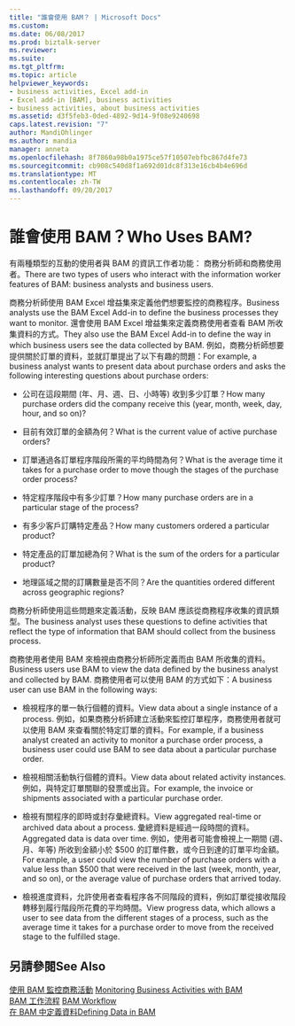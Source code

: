 ```yaml
---
title: "誰會使用 BAM？ | Microsoft Docs"
ms.custom: 
ms.date: 06/08/2017
ms.prod: biztalk-server
ms.reviewer: 
ms.suite: 
ms.tgt_pltfrm: 
ms.topic: article
helpviewer_keywords:
- business activities, Excel add-in
- Excel add-in [BAM], business activities
- business activities, about business activities
ms.assetid: d3f5feb3-0ded-4892-9d14-9f08e9240698
caps.latest.revision: "7"
author: MandiOhlinger
ms.author: mandia
manager: anneta
ms.openlocfilehash: 8f7860a98b0a1975ce57f10507ebfbc867d4fe73
ms.sourcegitcommit: cb908c540d8f1a692d01dc8f313e16cb4b4e696d
ms.translationtype: MT
ms.contentlocale: zh-TW
ms.lasthandoff: 09/20/2017
---
```

# <a name="who-uses-bam"></a><span data-ttu-id="6e7f3-103">誰會使用 BAM？</span><span class="sxs-lookup"><span data-stu-id="6e7f3-103">Who Uses BAM?</span></span>
<span data-ttu-id="6e7f3-104">有兩種類型的互動的使用者與 BAM 的資訊工作者功能： 商務分析師和商務使用者。</span><span class="sxs-lookup"><span data-stu-id="6e7f3-104">There are two types of users who interact with the information worker features of BAM: business analysts and business users.</span></span>  
  
 <span data-ttu-id="6e7f3-105">商務分析師使用 BAM Excel 增益集來定義他們想要監控的商務程序。</span><span class="sxs-lookup"><span data-stu-id="6e7f3-105">Business analysts use the BAM Excel Add-in to define the business processes they want to monitor.</span></span> <span data-ttu-id="6e7f3-106">還會使用 BAM Excel 增益集來定義商務使用者查看 BAM 所收集資料的方式。</span><span class="sxs-lookup"><span data-stu-id="6e7f3-106">They also use the BAM Excel Add-in to define the way in which business users see the data collected by BAM.</span></span> <span data-ttu-id="6e7f3-107">例如，商務分析師想要提供關於訂單的資料，並就訂單提出了以下有趣的問題：</span><span class="sxs-lookup"><span data-stu-id="6e7f3-107">For example, a business analyst wants to present data about purchase orders and asks the following interesting questions about purchase orders:</span></span>  
  
-   <span data-ttu-id="6e7f3-108">公司在這段期間 (年、月、週、日、小時等) 收到多少訂單？</span><span class="sxs-lookup"><span data-stu-id="6e7f3-108">How many purchase orders did the company receive this (year, month, week, day, hour, and so on)?</span></span>  
  
-   <span data-ttu-id="6e7f3-109">目前有效訂單的金額為何？</span><span class="sxs-lookup"><span data-stu-id="6e7f3-109">What is the current value of active purchase orders?</span></span>  
  
-   <span data-ttu-id="6e7f3-110">訂單通過各訂單程序階段所需的平均時間為何？</span><span class="sxs-lookup"><span data-stu-id="6e7f3-110">What is the average time it takes for a purchase order to move though the stages of the purchase order process?</span></span>  
  
-   <span data-ttu-id="6e7f3-111">特定程序階段中有多少訂單？</span><span class="sxs-lookup"><span data-stu-id="6e7f3-111">How many purchase orders are in a particular stage of the process?</span></span>  
  
-   <span data-ttu-id="6e7f3-112">有多少客戶訂購特定產品？</span><span class="sxs-lookup"><span data-stu-id="6e7f3-112">How many customers ordered a particular product?</span></span>  
  
-   <span data-ttu-id="6e7f3-113">特定產品的訂單加總為何？</span><span class="sxs-lookup"><span data-stu-id="6e7f3-113">What is the sum of the orders for a particular product?</span></span>  
  
-   <span data-ttu-id="6e7f3-114">地理區域之間的訂購數量是否不同？</span><span class="sxs-lookup"><span data-stu-id="6e7f3-114">Are the quantities ordered different across geographic regions?</span></span>  
  
 <span data-ttu-id="6e7f3-115">商務分析師使用這些問題來定義活動，反映 BAM 應該從商務程序收集的資訊類型。</span><span class="sxs-lookup"><span data-stu-id="6e7f3-115">The business analyst uses these questions to define activities that reflect the type of information that BAM should collect from the business process.</span></span>  
  
 <span data-ttu-id="6e7f3-116">商務使用者使用 BAM 來檢視由商務分析師所定義而由 BAM 所收集的資料。</span><span class="sxs-lookup"><span data-stu-id="6e7f3-116">Business users use BAM to view the data defined by the business analyst and collected by BAM.</span></span> <span data-ttu-id="6e7f3-117">商務使用者可以使用 BAM 的方式如下：</span><span class="sxs-lookup"><span data-stu-id="6e7f3-117">A business user can use BAM in the following ways:</span></span>  
  
-   <span data-ttu-id="6e7f3-118">檢視程序的單一執行個體的資料。</span><span class="sxs-lookup"><span data-stu-id="6e7f3-118">View data about a single instance of a process.</span></span> <span data-ttu-id="6e7f3-119">例如，如果商務分析師建立活動來監控訂單程序，商務使用者就可以使用 BAM 來查看關於特定訂單的資料。</span><span class="sxs-lookup"><span data-stu-id="6e7f3-119">For example, if a business analyst created an activity to monitor a purchase order process, a business user could use BAM to see data about a particular purchase order.</span></span>  
  
-   <span data-ttu-id="6e7f3-120">檢視相關活動執行個體的資料。</span><span class="sxs-lookup"><span data-stu-id="6e7f3-120">View data about related activity instances.</span></span> <span data-ttu-id="6e7f3-121">例如，與特定訂單關聯的發票或出貨。</span><span class="sxs-lookup"><span data-stu-id="6e7f3-121">For example, the invoice or shipments associated with a particular purchase order.</span></span>  
  
-   <span data-ttu-id="6e7f3-122">檢視有關程序的即時或封存彙總資料。</span><span class="sxs-lookup"><span data-stu-id="6e7f3-122">View aggregated real-time or archived data about a process.</span></span> <span data-ttu-id="6e7f3-123">彙總資料是經過一段時間的資料。</span><span class="sxs-lookup"><span data-stu-id="6e7f3-123">Aggregated data is data over time.</span></span> <span data-ttu-id="6e7f3-124">例如，使用者可能會檢視上一期間 (週、月、年等) 所收到金額小於 $500 的訂單件數，或今日到達的訂單平均金額。</span><span class="sxs-lookup"><span data-stu-id="6e7f3-124">For example, a user could view the number of purchase orders with a value less than $500 that were received in the last (week, month, year, and so on), or the average value of purchase orders that arrived today.</span></span>  
  
-   <span data-ttu-id="6e7f3-125">檢視進度資料，允許使用者查看程序各不同階段的資料，例如訂單從接收階段轉移到履行階段所花費的平均時間。</span><span class="sxs-lookup"><span data-stu-id="6e7f3-125">View progress data, which allows a user to see data from the different stages of a process, such as the average time it takes for a purchase order to move from the received stage to the fulfilled stage.</span></span>  
  
## <a name="see-also"></a><span data-ttu-id="6e7f3-126">另請參閱</span><span class="sxs-lookup"><span data-stu-id="6e7f3-126">See Also</span></span>  
 <span data-ttu-id="6e7f3-127">[使用 BAM 監控商務活動](../core/monitoring-business-activities-with-bam.md) </span><span class="sxs-lookup"><span data-stu-id="6e7f3-127">[Monitoring Business Activities with BAM](../core/monitoring-business-activities-with-bam.md) </span></span>  
 <span data-ttu-id="6e7f3-128">[BAM 工作流程](../core/bam-workflow.md) </span><span class="sxs-lookup"><span data-stu-id="6e7f3-128">[BAM Workflow](../core/bam-workflow.md) </span></span>  
 [<span data-ttu-id="6e7f3-129">在 BAM 中定義資料</span><span class="sxs-lookup"><span data-stu-id="6e7f3-129">Defining Data in BAM</span></span>](../core/defining-data-in-bam.md)
